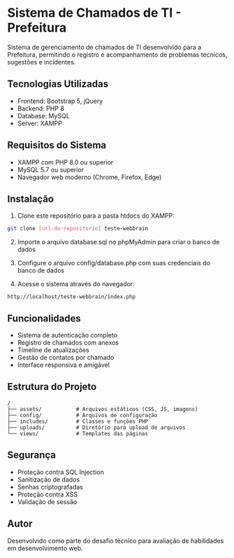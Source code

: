 # Sistema de Chamados de TI - Prefeitura

Sistema de gerenciamento de chamados de TI desenvolvido para a Prefeitura, permitindo o registro e acompanhamento de problemas técnicos, sugestões e incidentes.

## Tecnologias Utilizadas

- Frontend: Bootstrap 5, jQuery
- Backend: PHP 8
- Database: MySQL
- Server: XAMPP

## Requisitos do Sistema

- XAMPP com PHP 8.0 ou superior
- MySQL 5.7 ou superior
- Navegador web moderno (Chrome, Firefox, Edge)

## Instalação

1. Clone este repositório para a pasta htdocs do XAMPP:
```bash
git clone [url-do-repositorio] teste-webbrain
```

2. Importe o arquivo database.sql no phpMyAdmin para criar o banco de dados

3. Configure o arquivo config/database.php com suas credenciais do banco de dados

4. Acesse o sistema através do navegador:
```
http://localhost/teste-webbrain/index.php
```

## Funcionalidades

- Sistema de autenticação completo
- Registro de chamados com anexos
- Timeline de atualizações
- Gestão de contatos por chamado
- Interface responsiva e amigável

## Estrutura do Projeto

```
/
├── assets/           # Arquivos estáticos (CSS, JS, imagens)
├── config/           # Arquivos de configuração
├── includes/         # Classes e funções PHP
├── uploads/          # Diretório para upload de arquivos
└── views/            # Templates das páginas
```

## Segurança

- Proteção contra SQL Injection
- Sanitização de dados
- Senhas criptografadas
- Proteção contra XSS
- Validação de sessão

## Autor

Desenvolvido como parte do desafio técnico para avaliação de habilidades em desenvolvimento web.
